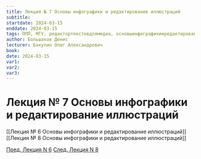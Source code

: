 ```yaml
---
title: Лекция № 7 Основы инфографики и редактирование иллюстраций
subtitle:
startdate: 2024-03-15
enddate: 2024-03-15
tags: ППП, МГУ, редактортекстовдлямедиа, основыинфографикииредактированиеиллюстраций
author: Большаков Денис
lecturer: Бакулин Олег Александрович
book:
date: 2024-03-15
var1:
var2:
var3:
---
```

# Лекция № 7 Основы инфографики и редактирование иллюстраций


[[Лекция № 6 Основы инфографики и редактирование иллюстраций]] [[Лекция № 8 Основы инфографики и редактирование иллюстраций]]

[Пред. Лекция N 6](https://github.com/denisbolshakoff/MSU/blob/main/Основы%20инфографики%20и%20редактирование%20иллюстраций/Лекция%20№%206%20Основы%20инфографики%20и%20редактирование%20иллюстраций.md)      [След. Лекция N 8](https://github.com/denisbolshakoff/MSU/blob/main/Основы%20инфографики%20и%20редактирование%20иллюстраций/Лекция%20№%208%20Основы%20инфографики%20и%20редактирование%20иллюстраций.md)